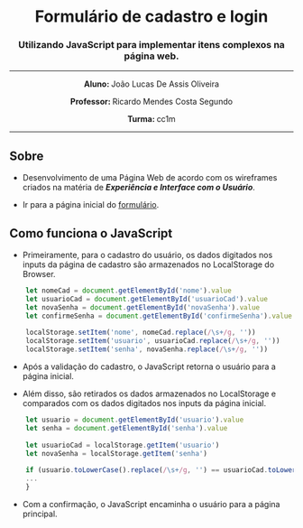 <h1 align="center">Formulário de cadastro e login</h1>

<h3 align="center">Utilizando JavaScript para implementar itens complexos na página web.</h3>

---

<p align="center"><b>Aluno: </b>João Lucas De Assis Oliveira</p>

<p align="center"><b>Professor: </b>Ricardo Mendes Costa Segundo</p>

<p align="center"><b>Turma: </b>cc1m</p>

---

## Sobre

* Desenvolvimento de uma Página Web de acordo com os wireframes criados na matéria de ***Experiência e Interface com o Usuário***.

* Ir para a página inicial do [formulário](https://joaolucasassis.github.io/uvv_csw_1_cc1m/formulário_cadastro).

## Como funciona o JavaScript

* Primeiramente, para o cadastro do usuário, os dados digitados nos inputs da página de cadastro são armazenados no LocalStorage do Browser.

~~~javascript
    let nomeCad = document.getElementById('nome').value
    let usuarioCad = document.getElementById('usuarioCad').value
    let novaSenha = document.getElementById('novaSenha').value
    let confirmeSenha = document.getElementById('confirmeSenha').value
      
    localStorage.setItem('nome', nomeCad.replace(/\s+/g, ''))
    localStorage.setItem('usuario', usuarioCad.replace(/\s+/g, ''))
    localStorage.setItem('senha', novaSenha.replace(/\s+/g, ''))
~~~

* Após a validação do cadastro, o JavaScript retorna o usuário para a página inicial.

* Além disso, são retirados os dados armazenados no LocalStorage e comparados com os dados digitados nos inputs da página inicial.

~~~javascript
    let usuario = document.getElementById('usuario').value
    let senha = document.getElementById('senha').value
  
    let usuarioCad = localStorage.getItem('usuario')
    let novaSenha = localStorage.getItem('senha')
    
    if (usuario.toLowerCase().replace(/\s+/g, '') == usuarioCad.toLowerCase() && senha.replace(/\s+/g, '') == novaSenha) {
    ...
    }
~~~

* Com a confirmação, o JavaScript encaminha o usuário para a página principal.
